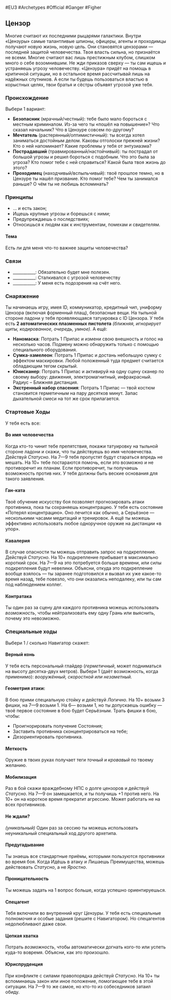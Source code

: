 #EU3 #Archetypes #Official #Ganger #Figher 

## Цензор
Многие считают их последними рыцарями галактики. Внутри «Цензуры» самые талантливые шпионы, офицеры, агенты и проходимцы получают новую жизнь, новую цель. Они становятся цензорами — последней защитой человечества. 
Твоя власть сильна, но признаётся не всеми. Многие считают вас лишь престижным клубом, слишком много о себе возомнившим. Не жди приказов сверху — ты сам ищешь и устраняешь угрозу человечеству. «Цензура» придёт на помощь в критичной ситуации, но в остальное время рассчитывай лишь на надёжных спутников. А если ты будешь пользоваться властью в корыстных целях, твои братья и сёстры объявят угрозой уже тебя.

### Происхождение
Выбери 1 вариант:
- **Безопасник** (мрачный/честный): тебе было мало бороться с местным криминалом. Из-за чего ты «пошёл на повышение»? Что сказал начальник? Что в Цензуре совсем по-другому? 
- **Мечтатель** (растерянный/оптимистичный): ты всегда хотел заниматься достойным делом. Каковы отголоски прежней жизни? Кто о ней напоминает? Какие проблемы у тебя от энтузиазма? 
- **Пострадавший** (травмированный/настойчивый): ты пострадал от большой угрозы и решил бороться с подобным. Что это была за угроза? Кто помог тебе с ней справиться? Какой была твоя жизнь до этого? 
- **Проходимец** (находчивый/вспыльчивый): твоё прошлое темно, но в Цензуре ты нашёл призвание. Кто помог тебе? Чем ты занимался раньше? О чём ты не любишь вспоминать?

### Принципы
- … и есть закон; 
- Ищешь крупные угрозы и борешься с ними; 
- Предупреждаешь о последствиях; 
- Относишься к людям как к инструментам, помехам и свидетелям.
#### Тема
Есть ли для меня что-то важнее защиты человечества?

### Связи
- \_\_\_\_\_\_\_\_\_\_\_: Обязательно будет мне полезен.
- \_\_\_\_\_\_\_\_\_\_\_: Сталкивался с угрозой человечеству
- \_\_\_\_\_\_\_\_\_\_\_: У меня есть подозрения на счёт него.

### Снаряжение
Ты начинаешь игру, имея ID, коммуникатор, кредитный чип, униформу Цензора (включая форменный плащ), безопасные вещи. На тыльной стороне ладони у тебя проявляющаяся татуировка с ID Цензора. У тебя есть **2 автоматических плазменных пистолета** *(ближняя, игнорирует щиты, кодированное, очередь, умное)*. А ещё: 
- **Наномаска**: Потрать 1 Припас и измени свою внешность и голос на несколько часов. Подмену можно обнаружить только с помощью специального оборудования. 
- **Сумка-хамелеон**: Потрать 1 Припас и достань небольшую сумку с эффектом маскировки. Любой положенный туда предмет считается обладающим тегом *скрытый*. 
- **Юнисканер**: Потрать 1 Припас и активируй на одну сцену сканер по своему выбору: движения, электромагнитный, инфракрасный. Радиус – Ближняя дистанция. 
- **Экстренный набор спасения**: Потрать 1 Припас — твой костюм становится герметичным на пару десятков минут. Запас дыхательной смеси на тот же срок прилагается.

### Стартовые Ходы
У тебя есть все:
#### Во имя человечества
Когда кто-то чинит тебе препятствия, покажи татуировку на тыльной стороне ладони и скажи, что ты действуешь во имя человечества. Действуй *Статусно*. На 7—9 тебя пропустят будут стараться впредь не мешать. На 10+ тебе постараются помочь, если это возможно и не противоречит их планам. Если противоречит, ты получаешь возможность против них. У тебя должны быть веские основания для такого заявления. 

#### Ган-ката
Твоё обучение искусству боя позволяет прогнозировать атаки противника, пока ты сохраняешь концентрацию. У тебя есть состояние «Потерял концентрацию». Оно лечится как обычно, а Серьёзное — несколькими часами медитаций и тренировок. А ещё ты можешь эффективно использовать любое одноручное оружие на дистанции «в упор». 

#### Кавалерия
В случае опасности ты можешь отправить запрос на подкрепление. Действуй *Статусно*. На 10+ подкрепление прибывает в максимально короткий срок. На 7—9 на это потребуется больше времени, или силы подкрепления будут невелики. Объясни, откуда это подкрепление вообще взялось — ты заранее подготовился и вызвал их уже какое-то время назад, тебе повезло, что они оказались неподалеку, или ты сам под наблюдением коллег. 

#### Контратака
Ты один раз за сцену для каждого противника можешь использовать *возможность*, чтобы нейтрализовать ему одну Грань или выяснить, почему это невозможно.

### Специальные ходы
Выбери 1 / сколько Навигатор скажет: 


#### Верный конь
У тебя есть персональный глайдер (*герметичный*, может подниматься на высоту десятка-двух метров). Выбери 1 (даёт возможность, когда применимо): *вооружённый, скоростной или незаметный.* 

#### Геометрия атаки:
В бою прими специальную стойку и действуй *Логично*. На 10+ возьми 3 фишки, на 7—9 возьми 1. На 6— возьми 1, но ты допускаешь ошибку — твоё первое состояние в бою будет Серьёзным. Трать фишки в бою, чтобы: 
- Проигнорировать получение Состояния; 
- Заставить противника сконцентрироваться на тебе; 
- Дезориентировать противника. 

#### Меткость
Оружие в твоих руках получает теги *точный* и *кровавый* по твоему желанию. 

#### Мобилизация
Раз в бой скажи враждебному НПС о долге цензоров и действуй *Статусно*. На 7—9 он замешкается, и ты получишь +1 против него. На 10+ он на короткое время прекратит агрессию. Может работать не на всех противников. 

#### Не ждали? 
*(уникальный)* Один раз за сессию ты можешь использовать неуникальный специальный ход другого архетипа. 

#### Предугадывание
Ты знаешь все стандартные приёмы, которыми пользуются противники во время боя. Когда Идёшь в атаку и Лишаешь Преимущества, можешь действовать *Статусно*, а не *Яростно*. 

#### Проницательность
Ты можешь задать на 1 вопрос больше, когда успешно ориентируешься. 

#### Спецагент
Тебя включили во внутренний круг *Цензуры*. У тебя есть специальные полномочия и особые задания (решите с Навигатором). Но спецагентов недолюбливают даже свои. 

#### Цепкая хватка
Потрать *возможность*, чтобы автоматически догнать кого-то или успеть куда-то вовремя. Объясни, как это произошло. 

#### Юриспруденция
При конфликте с силами правопорядка действуй *Статусно*. На 10+ ты вспоминаешь закон или иное положение, помогающее тебе в этой ситуации. На 7—9 то же самое, но кто-то из собеседников затаил обиду.